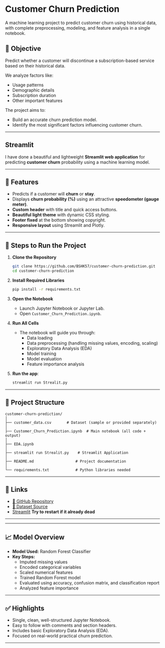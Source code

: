 # Customer Churn Prediction
A machine learning project to predict customer churn using historical data, with complete preprocessing, modeling, and feature analysis in a single notebook.

## 📌 Objective
Predict whether a customer will discontinue a subscription-based service based on their historical data.

We analyze factors like:
- Usage patterns
- Demographic details
- Subscription duration
- Other important features

The project aims to:
- Build an accurate churn prediction model.
- Identify the most significant factors influencing customer churn.

---
## Streamlit
I have done a beautiful and lightweight **Streamlit web application** for predicting **customer churn** probability using a machine learning model.  

---

## 🚀 Features
- Predicts if a customer will **churn** or **stay**.
- Displays **churn probability (%)** using an attractive **speedometer (gauge meter)**.
- **Custom header** with title and quick access buttons.
- **Beautiful light theme** with dynamic CSS styling.
- **Footer fixed** at the bottom showing copyright.
- **Responsive layout** using Streamlit and Plotly.

---
## 🚀 Steps to Run the Project

1. **Clone the Repository**
   ```bash
   git clone https://github.com/BSHK57/customer-churn-prediction.git
   cd customer-churn-prediction

2. **Install Required Libraries**
   ```bash
   pip install -r requirements.txt
   ```

3. **Open the Notebook**
   - Launch Jupyter Notebook or Jupyter Lab.
   - Open `Customer_Churn_Prediction.ipynb`.

4. **Run All Cells**
   - The notebook will guide you through:
     - Data loading
     - Data preprocessing (handling missing values, encoding, scaling)
     - Exploratory Data Analysis (EDA)
     - Model training
     - Model evaluation
     - Feature importance analysis

5. **Run the app**:
   ```bash
   streamlit run Strealit.py
   ```

---

## 📂 Project Structure

```
customer-churn-prediction/
│
├── customer_data.csv       # Dataset (sample or provided separately)
│
├── Customer_Churn_Prediction.ipynb  # Main notebook (all code + output)
│
├── EDA.ipynb
│
├── streamlit run Strealit.py    # Streamlit Application
│
├── README.md                   # Project documentation
│
└── requirements.txt            # Python libraries needed
```
---

## 📎 Links
- [🔗 GitHub Repository](https://github.com/BSHK57/customer-churn-prediction)
- [📄 Dataset Source](https://www.kaggle.com/datasets/shantanudhakadd/bank-customer-churn-prediction/data)
- [Streamlit](https://customer-churn-prediction-shk.streamlit.app/)
__Try to restart if it already dead__

---
---

## 📈 Model Overview

- **Model Used:** Random Forest Classifier
- **Key Steps:**
  - Imputed missing values
  - Encoded categorical variables
  - Scaled numerical features
  - Trained Random Forest model
  - Evaluated using accuracy, confusion matrix, and classification report
  - Analyzed feature importance

---

## ✅ Highlights
- Single, clean, well-structured Jupyter Notebook.
- Easy to follow with comments and section headers.
- Includes basic Exploratory Data Analysis (EDA).
- Focused on real-world practical churn prediction.
---
